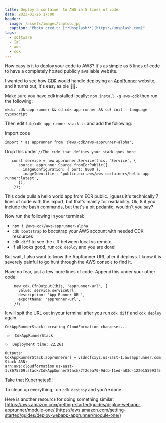 ```yaml
---
title: Deploy a container to AWS in 5 lines of code
date: 2023-01-26 17:00
header:
  image: /assets/images/laptop.jpg
  caption: "Photo credit: [**Unsplash**](https://unsplash.com)"
tags:
  - software
  - IaC
  - aws
  - cdk
---
```


How easy is it to deploy your code to AWS? It's as simple as 5 lines of code to have a completely hosted publicly available website. 

I wanted to see how [CDK](https://aws.amazon.com/cdk/) would handle deploying an [AppRunner](https://aws.amazon.com/apprunner/) website, and it turns out, it's easy as pie 🥧🍕.

Make sure you have cdk installed locally: `npm install -g aws-cdk` then run the following:

`mkdir cdk-app-runner && cd cdk-app-runner && cdk init --language typescript`

Then edit `lib/cdk-app-runner-stack.ts` and add the following:

Import code
```
import * as apprunner from '@aws-cdk/aws-apprunner-alpha';
```

Drop this under `//The code that defines your stack goes here`
```
   const service = new apprunner.Service(this, 'Service', {
      source: apprunner.Source.fromEcrPublic({
        imageConfiguration: { port: 8000 },
        imageIdentifier: 'public.ecr.aws/aws-containers/hello-app-runner:latest',
      }),
    });
```

This code pulls a hello world app from ECR public. I guess it's technically 7 lines of code with the import, but that's mainly for readability. Ok, 8 if you include the bash commands, but that's a bit pedantic, wouldn't you say?

Now run the following in your terminal:
* `npm i @aws-cdk/aws-apprunner-alpha` 
* `cdk bootstrap` to bootstrap your AWS account with needed CDK resources
* `cdk diff` to see the diff between local vs remote.
* If all looks good, run `cdk deploy` and you are done!

But wait, I also want to know the AppRunner URL after it deploys. I know it is severely painful to go hunt through the AWS console to find it.

Have no fear, just a few more lines of code. Append this under your other code:

```
    new cdk.CfnOutput(this, 'apprunner-url', {
      value: service.serviceUrl,
      description: 'App Runner URL',
      exportName: 'apprunner-url',
    });
```
It will spit the URL out in your terminal after you run `cdk diff` and `cdk deploy` again.

```
CdkAppRunnerStack: creating CloudFormation changeset...

 ✅  CdkAppRunnerStack

✨  Deployment time: 22.26s

Outputs:
CdkAppRunnerStack.apprunnerurl = vsdncfcxyz.us-east-1.awsapprunner.com
Stack ARN:
arn:aws:cloudformation:us-east-1:8675309:stack/CdkAppRunnerStack/7f2d5a70-9dcb-11ed-a83d-122e155993f5
```

Take that [Kubernetes](https://world.hey.com/dhh/they-re-rebuilding-the-death-star-of-complexity-4fb5d08d)!!!

To clean up everything, run `cdk destroy` and you're done.

Here is another resource for doing something similar:
[https://aws.amazon.com/getting-started/guides/deploy-webapp-apprunner/module-one/](https://aws.amazon.com/getting-started/guides/deploy-webapp-apprunner/module-one/)
